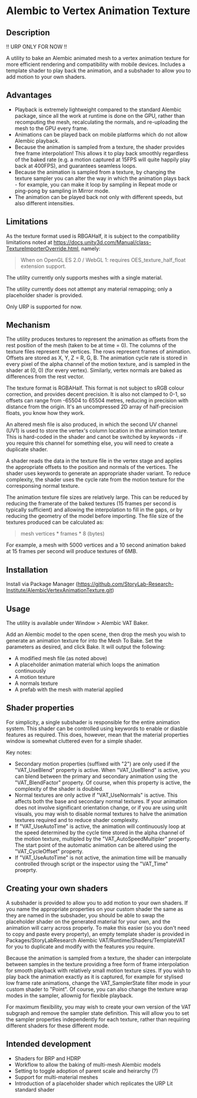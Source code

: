 # Alembic to Vertex Animation Texture
## Description

!! URP ONLY FOR NOW !!

A utility to bake an Alembic animated mesh to a vertex animation texture for more efficient rendering and compatibility with mobile devices. Includes a template shader to play back the animation, and a subshader to allow you to add motion to your own shaders.

## Advantages
 - Playback is extremely lightweight compared to the standard Alembic package, since all the work at runtime is done on the GPU, rather than recomputing the mesh, recalculating the normals, and re-uploading the mesh to the GPU every frame.
 - Animations can be played back on mobile platforms which do not allow Alembic playback.
 - Because the animation is sampled from a texture, the shader provides free frame interpolation! This allows it to play back smoothly regardless of the baked rate (e.g. a motion captured at 15FPS will quite happily play back at 400FPS), and guarantees seamless loops.
 - Because the animation is sampled from a texture, by changing the texture sampler you can alter the way in which the animation plays back - for example, you can make it loop by sampling in Repeat mode or ping-pong by sampling in Mirror mode.
 - The animation can be played back not only with different speeds, but also different intensities.

## Limitations
As the texture format used is RBGAHalf, it is subject to the compatibility limitations noted at https://docs.unity3d.com/Manual/class-TextureImporterOverride.html, namely:
> When on OpenGL ES 2.0 / WebGL 1: requires OES_texture_half_float extension support.

The utility currently only supports meshes with a single material.

The utility currently does not attempt any material remapping; only a placeholder shader is provided.

Only URP is supported for now.

## Mechanism
The utility produces textures to represent the animation as offsets from the rest position of the mesh (taken to be at time = 0). The columns of the texture files represent the vertices. The rows represent frames of animation. Offsets are stored as X, Y, Z = R, G, B. The animation cycle rate is stored in every pixel of the alpha channel of the motion texture, and is sampled in the shader at (0, 0) (for every vertex). Similarly, vertex normals are baked as differences from the rest vector. 

The texture format is RGBAHalf. This format is not subject to sRGB colour correction, and provides decent precision. It is also not clamped to 0-1, so offsets can range from -65504 to 65504 metres, reducing in precision with distance from the origin. It's an uncompressed 2D array of half-precision floats, you know how they work.

An altered mesh file is also produced, in which the second UV channel (UV1) is used to store the vertex's column location in the animation texture. This is hard-coded in the shader and canot be switched by keywords - if you require this channel for something else, you will need to create a duplicate shader.

A shader reads the data in the texture file in the vertex stage and applies the appropriate offsets to the position and normals of the vertices. The shader uses keywords to generate an appropriate shader variant. To reduce complexity, the shader uses the cycle rate from the motion texture for the corresponsing normal texture.

The animation texture file sizes are relatively large. This can be reduced by reducing the framerate of the baked textures (15 frames per second is typically sufficient) and allowing the interpolation to fill in the gaps, or by reducing the geometry of the model before importing. The file size of the textures produced can be calculated as:
> mesh vertices * frames * 8 (bytes)

For example, a mesh with 5000 vertices and a 10 second animation baked at 15 frames per second will produce textures of 6MB.

## Installation
Install via Package Manager (https://github.com/StoryLab-Research-Institute/AlembicVertexAnimationTexture.git)

## Usage
The utility is available under Window > Alembic VAT Baker.

Add an Alembic model to the open scene, then drop the mesh you wish to generate an animation texture for into the Mesh To Bake. Set the parameters as desired, and click Bake. It will output the following:

 - A modified mesh file (as noted above)
 - A placeholder animation material which loops the animation continuously
 - A motion texture
 - A normals texture
 - A prefab with the mesh with material applied
 
## Shader properties
For simplicity, a single subshader is responsible for the entire animation system. This shader can be controlled using keywords to enable or diasble features as required. This does, however, mean that the material properties window is somewhat cluttered even for a simple shader.

Key notes:
 - Secondary motion properties (suffixed with "2") are only used if the "VAT_UseBlend" property is active. When "VAT_UseBlend" is active, you can blend between the primary and secondary animation using the "VAT_BlendFactor" property. Of course, when this property is active, the complexity of the shader is doubled.
 - Normal textures are only active if "VAT_UseNormals" is active. This affects both the base and secondary normal textures. If your animation does not involve significant orientation change, or if you are using unlit visuals, you may wish to disable normal textures to halve the animation textures required and to reduce shader complexity.
 - If "VAT_UseAutoTime" is active, the animation will continuously loop at the speed determined by the cycle time stored in the alpha channel of the motion texture, multipled by the "VAT_AutoSpeedMultipler" property. The start point of the automatic animation can be altered using the "VAT_CycleOffset" property.
 - If "VAT_UseAutoTime" is not active, the animation time will be manually controlled through script or the inspector using the "VAT_Time" proeprty.
 
## Creating your own shaders
A subshader is provided to allow you to add motion to your own shaders. If you name the appropriate properties on your custom shader the same as they are named in the subshader, you should be able to swap the placeholder shader on the generated material for your own, and the animation will carry across properly. To make this easier (so you don't need to copy and paste every property), an empty template shader is provided in Packages/StoryLabResearch Alembic VAT/Runtime/Shaders/TemplateVAT for you to duplicate and modify with the features you require.

Because the animation is sampled from a texture, the shader can interpolate between samples in the texture providing a free form of frame interpolation for smooth playback with relatively small motion texture sizes. If you wish to play back the animation exactly as it is captured, for example for stylised low frame rate animations, change the VAT_SamplerState filter mode in your custom shader to "Point". Of course, you can also change the texture wrap modes in the sampler, allownig for flexible playback.

For maximum flexibility, you may wish to create your own version of the VAT subgraph and remove the sampler state definition. This will allow you to set the sampler properties independently for each texture, rather than requiring different shaders for these different mode.

## Intended development
 - Shaders for BRP and HDRP
 - Workflow to allow the baking of multi-mesh Alembic models
 - Setting to toggle adoption of parent scale and heirarchy (?)
 - Support for multi-material meshes
 - Introduction of a placeholder shader which replicates the URP Lit standard shader
